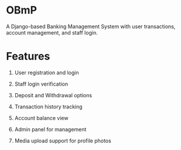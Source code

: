 # OBmP
A Django-based Banking Management System with user transactions, account management, and staff login.

<h1>Features</h1>

1. User registration and login

2. Staff login verification

3. Deposit and Withdrawal options

4. Transaction history tracking

5. Account balance view

6. Admin panel for management

7. Media upload support for profile photos
